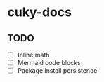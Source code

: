 # cuky-docs

## TODO

- [ ] Inline math
- [ ] Mermaid code blocks
- [ ] Package install persistence
